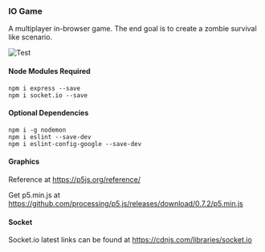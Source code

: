 ### IO Game
A multiplayer in-browser game. The end goal is to create a zombie survival like scenario.

![Test](https://i.imgur.com/ukfu3Iw.png)

#### Node Modules Required
```
npm i express --save
npm i socket.io --save
```
#### Optional Dependencies
```
npm i -g nodemon
npm i eslint --save-dev
npm i eslint-config-google --save-dev
```
#### Graphics

Reference at https://p5js.org/reference/

Get p5.min.js at https://github.com/processing/p5.js/releases/download/0.7.2/p5.min.js

#### Socket

Socket.io latest links can be found at https://cdnjs.com/libraries/socket.io

